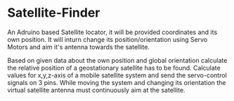 # Satellite-Finder

An Adruino based Satellite locator, it will be provided coordinates and its own position. It will inturn change its position/orientation using Servo Motors and aim it's antenna towards the satellite.
 
Based on given data about the own position and global orientation calculate the relative position of a geostationary satellite has to be found. Calculate values for x,y,z-axis of a mobile satellite system and send the servo-control signals on 3 pins. While moving the system and changing its orientation the virtual satellite antenna must continuously aim at the satellite.

